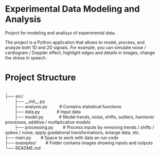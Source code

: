 # Experimental Data Modeling and Analysis
Project for modeling and analisys of experimental data.

The project is a Python application that allows to model, process, and analyze both 1D and 2D signals. For example, you can simulate noise / cardiogram / Doppler effect, highlight edges and details in images, change
the stress in speech.

# Project Structure
 .  
├── src/  
        ├── \_\_init\_\_.py  
        ├── analysis.py          # Contains statistical functions  
        ├── data.py              # Input data  
        ├── model.py             # Model trends, noise, shifts, outliers, harmonic processes, additive / multiplicative models  
        ├── processing.py        # Process inputs by removing trends / shifts / spikes / noise, apply gradational transformations, enlarge data, etc.  
├── main.py        # Space to work with data an run code  
├── examples/        # Folder contains images showing inputs and outputs  
└── README.md
